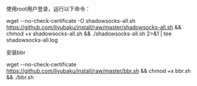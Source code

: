使用root用户登录，运行以下命令：

wget --no-check-certificate -O shadowsocks-all.sh https://github.com/liyubaku/install/raw/master/shadowsocks-all.sh && chmod +x shadowsocks-all.sh && ./shadowsocks-all.sh 2>&1 | tee shadowsocks-all.log


安装bbr

wget --no-check-certificate https://github.com/liyubaku/install/raw/master/bbr.sh && chmod +x bbr.sh && ./bbr.sh
